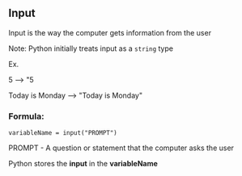 ## Input 
Input is the way the computer gets information from the user 

Note: Python initially treats input as a `string` type 

Ex. 

5 --> "5

Today is Monday --> "Today is Monday"

### Formula:
`variableName = input("PROMPT")`

PROMPT  - A question or statement that the computer asks the user 

 Python stores the __input__ in the __variableName__
 